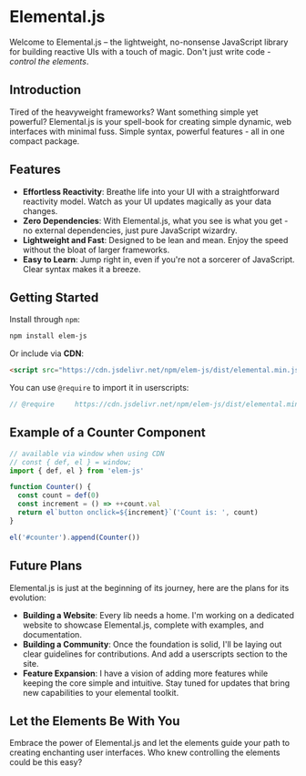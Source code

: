 # Elemental.js

Welcome to Elemental.js – the lightweight, no-nonsense JavaScript library for building reactive UIs with a touch of magic. Don't just write code - _control the elements_.

## Introduction

Tired of the heavyweight frameworks? Want something simple yet powerful? Elemental.js is your spell-book for creating simple dynamic, web interfaces with minimal fuss. Simple syntax, powerful features - all in one compact package.

## Features

- **Effortless Reactivity**: Breathe life into your UI with a straightforward reactivity model. Watch as your UI updates magically as your data changes.
- **Zero Dependencies**: With Elemental.js, what you see is what you get - no external dependencies, just pure JavaScript wizardry.
- **Lightweight and Fast**: Designed to be lean and mean. Enjoy the speed without the bloat of larger frameworks.
- **Easy to Learn**: Jump right in, even if you're not a sorcerer of JavaScript. Clear syntax makes it a breeze.

## Getting Started

Install through `npm`:

```bash
npm install elem-js
```

Or include via **CDN**:

```html
<script src="https://cdn.jsdelivr.net/npm/elem-js/dist/elemental.min.js"></script>
```

You can use `@require` to import it in userscripts:

```javascript
// @require     https://cdn.jsdelivr.net/npm/elem-js/dist/elemental.min.js
```

## Example of a Counter Component

```javascript
// available via window when using CDN
// const { def, el } = window;
import { def, el } from 'elem-js'

function Counter() {
  const count = def(0)
  const increment = () => ++count.val
  return el`button onclick=${increment}`('Count is: ', count)
}

el('#counter').append(Counter())
```

## Future Plans

Elemental.js is just at the beginning of its journey, here are the plans for its evolution:

- **Building a Website**: Every lib needs a home. I'm working on a dedicated website to showcase Elemental.js, complete with examples, and documentation.
- **Building a Community**: Once the foundation is solid, I'll be laying out clear guidelines for contributions. And add a userscripts section to the site.
- **Feature Expansion**: I have a vision of adding more features while keeping the core simple and intuitive. Stay tuned for updates that bring new capabilities to your elemental toolkit.

## Let the Elements Be With You

Embrace the power of Elemental.js and let the elements guide your path to creating enchanting user interfaces. Who knew controlling the elements could be this easy?
